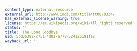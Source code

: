 ```yaml
---
content_type: external-resource
external_url: http://www.imdb.com/title/tt0070334/
has_external_license_warning: true
license: https://en.wikipedia.org/wiki/All_rights_reserved
status: ''
title: _The Long Goodbye_
uid: 5bd06392-c751-4d02-a778-524125191fe2
wayback_url: ''
---
```

